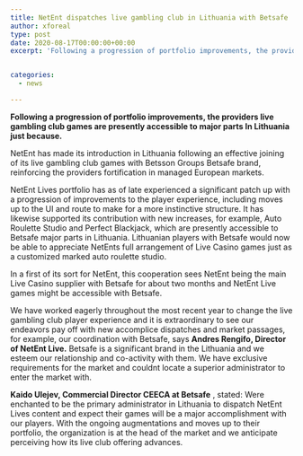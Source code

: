 ```yaml
---
title: NetEnt dispatches live gambling club in Lithuania with Betsafe
author: xforeal 
type: post
date: 2020-08-17T00:00:00+00:00
excerpt: 'Following a progression of portfolio improvements, the providers live gambling club games are currently accessible to major parts In Lithuania for the first time '


categories:
  - news

---
```

**Following a progression of portfolio improvements, the providers live gambling club games are presently accessible to major parts In Lithuania just because.** 

NetEnt has made its introduction in Lithuania following an effective joining of its live gambling club games with Betsson Groups Betsafe brand, reinforcing the providers fortification in managed European markets. 

NetEnt Lives portfolio has as of late experienced a significant patch up with a progression of improvements to the player experience, including moves up to the UI and route to make for a more instinctive structure. It has likewise supported its contribution with new increases, for example, Auto Roulette Studio and Perfect Blackjack, which are presently accessible to Betsafe major parts in Lithuania. Lithuanian players with Betsafe would now be able to appreciate NetEnts full arrangement of Live Casino games just as a customized marked auto roulette studio. 

In a first of its sort for NetEnt, this cooperation sees NetEnt being the main Live Casino supplier with Betsafe for about two months and NetEnt Live games might be accessible with Betsafe. 

We have worked eagerly throughout the most recent year to change the live gambling club player experience and it is extraordinary to see our endeavors pay off with new accomplice dispatches and market passages, for example, our coordination with Betsafe, says **Andres Rengifo, Director of NetEnt Live.** Betsafe is a significant brand in the Lithuania and we esteem our relationship and co-activity with them. We have exclusive requirements for the market and couldnt locate a superior administrator to enter the market with. 

**Kaido Ulejev, Commercial Director CEECA at Betsafe** , stated: Were enchanted to be the primary administrator in Lithuania to dispatch NetEnt Lives content and expect their games will be a major accomplishment with our players. With the ongoing augmentations and moves up to their portfolio, the organization is at the head of the market and we anticipate perceiving how its live club offering advances.